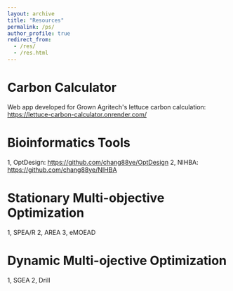 ```yaml
---
layout: archive
title: "Resources"
permalink: /ps/
author_profile: true
redirect_from: 
  - /res/
  - /res.html
---
```


Carbon Calculator
=====
Web app developed for Grown Agritech's lettuce carbon calculation: https://lettuce-carbon-calculator.onrender.com/

Bioinformatics Tools
=====
1, OptDesign: https://github.com/chang88ye/OptDesign
2, NIHBA: https://github.com/chang88ye/NIHBA

Stationary Multi-objective Optimization
=====
1, SPEA/R
2, AREA
3, eMOEAD

Dynamic Multi-ojective Optimization
=====
1, SGEA
2, Drill

